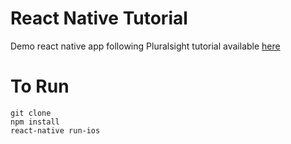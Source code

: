 # React Native Tutorial
Demo react native app following Pluralsight tutorial available [here](https://app.pluralsight.com/player?course=build-ios-apps-react-native&author=hendrik-swanepoel&name=build-ios-apps-react-native)

# To Run
```
git clone
npm install
react-native run-ios
```
